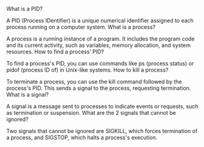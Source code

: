 What is a PID?

A PID (Process IDentifier) is a unique numerical identifier assigned to each process running on a computer system.
What is a process?

A process is a running instance of a program. It includes the program code and its current activity, such as variables, memory allocation, and system resources.
How to find a process’ PID?

To find a process's PID, you can use commands like ps (process status) or pidof (process ID of) in Unix-like systems.
How to kill a process?

To terminate a process, you can use the kill command followed by the process's PID. This sends a signal to the process, requesting termination.
What is a signal?

A signal is a message sent to processes to indicate events or requests, such as termination or suspension.
What are the 2 signals that cannot be ignored?

Two signals that cannot be ignored are SIGKILL, which forces termination of a process, and SIGSTOP, which halts a process's execution.
